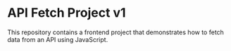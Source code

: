 # API Fetch Project v1

This repository contains a frontend project that demonstrates how to fetch data from an API using JavaScript. 